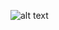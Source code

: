 ![alt text](https://github.com/504steven/cmpe202/blob/master/lab7/output/screenshot%20print%20out.JPG)